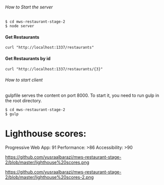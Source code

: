 ###### How to Start the server

``` In the terminal
$ cd mws-restaurant-stage-2
$ node server
```
#### Get Restaurants
```
curl "http://localhost:1337/restaurants"
```
#### Get Restaurants by id
````
curl "http://localhost:1337/restaurants/{3}"
````

###### How to start client
gulpfile serves the content on port 8000. To start it, you need to run gulp in the root directory.

``` In the terminal
$ cd mws-restaurant-stage-2
$ gulp

``` 

# Lighthouse scores:

Progressive Web App: 91
Performance: >86
Accessibility: >90

https://github.com/yusraalbarazi/mws-restaurant-stage-2/blob/master/lighthouse%20scores.png

https://github.com/yusraalbarazi/mws-restaurant-stage-2/blob/master/lighthouse%20scores-2.png




